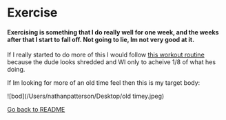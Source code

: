 # Exercise

#### Exercising is something that I do really well for one week, and the weeks after that I start to fall off. Not going to lie, Im not very good at it. 

If I really started to do more of this I would follow [this workout routine](https://www.youtube.com/watch?v=3sEeVJEXTfY) because the dude looks shredded and WI only to acheive 1/8 of what hes doing.

If Im looking for more of an old time feel then this is my target body:

![bod](/Users/nathanpatterson/Desktop/old timey.jpeg)



[Go back to README](READ.md)

